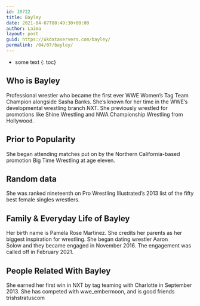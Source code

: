 ```yaml
---
id: 10722
title: Bayley
date: 2021-04-07T08:49:30+00:00
author: Laima
layout: post
guid: https://ukdataservers.com/bayley/
permalink: /04/07/bayley/
---
```


* some text
{: toc}


## Who is Bayley
                  
                  
                  
Professional wrestler who became the first ever WWE Women&#8217;s Tag Team Champion alongside Sasha Banks. She&#8217;s known for her time in the WWE&#8217;s developmental wrestling branch NXT. She previously wrestled for promotions like Shine Wrestling and NWA Championship Wrestling from Hollywood.
                  
              
            
              
            
                
                
                
## Prior to Popularity
                  
                  
                  
She began attending matches put on by the Northern California-based promotion Big Time Wrestling at age eleven.
                  
              
            
              
            
                
                
                
## Random data
                  
                  
                  
She was ranked nineteenth on Pro Wrestling Illustrated&#8217;s 2013 list of the fifty best female singles wrestlers.
                  
              
            
              
            
                
                
                
## Family & Everyday Life of Bayley
                  
                  
                  
Her birth name is Pamela Rose Martinez. She credits her parents as her biggest inspiration for wrestling. She began dating wrestler Aaron Solow and they became engaged in November 2016. The engagement was called off in February 2021.
                  
              
            
              
            
                
                
                
## People Related With Bayley
                  
                  
                  
She earned her first win in NXT by tag teaming with Charlotte in September 2013. She has competed with wwe_embermoon, and is good friends trishstratuscom
                  
              
            
              
            
                
              
            
              
              
            
            
              
            
          
          
          